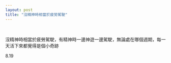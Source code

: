 ```yaml
---
layout: post
title: "沒精神時相當於疲勞駕駛"
---
```


  
&nbsp;
&nbsp;

沒精神時相當於疲勞駕駛，有精神時一邊神遊一邊駕駛，無論處在哪個週期，每一天活下來都覺得是個小奇跡

8.19
